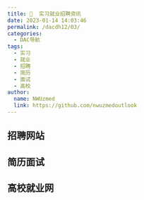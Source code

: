 ```yaml
---
title: 📄  实习就业招聘资讯
date: 2023-01-14 14:03:46
permalink: /dacdh12/03/
categories: 
  - DAC导航
tags: 
  - 实习
  - 就业
  - 招聘
  - 简历
  - 面试
  - 高校
author: 
  name: NWUzmed
  link: https://github.com/nwuzmedoutlook
---
```


## 招聘网站

<ClientOnly>
  <Card :cardData="cardData0" :cardListSize=4 carTitlColor="#000" carHoverColor="#000" />
</ClientOnly>

## 简历面试

<ClientOnly>
  <Card :cardData="cardData1" :cardListSize=4 carTitlColor="#000" carHoverColor="#000" />
</ClientOnly>

## 高校就业网

<ClientOnly>
  <Card :cardData="cardData2" :cardListSize=4 carTitlColor="#000" carHoverColor="#000" />
</ClientOnly>

<script>
export default {
  data() {
    return {
      cardData0: [
{id: "0", cardSrc: "https://www.shixiseng.com/", cardImgSrc: "https://api.xinac.net/icon/?url=https://www.shixiseng.com/", cardName: "实习僧", cardContent: "实习_校园招聘_大学生求职招聘网站",},
{cardSrc: "http://campus.chinahr.com/", cardImgSrc: "https://api.xinac.net/icon/?url=http://campus.chinahr.com/", cardName: "中华英才网", cardContent: "国内较早成立的专业招聘网站之一",},
{cardSrc: "https://www.haitou.cc/", cardImgSrc: "https://api.xinac.net/icon/?url=https://www.haitou.cc/", cardName: "海投网", cardContent: "为应届毕业生提供校园招聘会最新信息",},
{cardSrc: "https://www.51job.com/", cardImgSrc: "https://api.xinac.net/icon/?url=https://www.51job.com/", cardName: "前程无忧", cardContent: "中国具有广泛影响力的人力资源服务供应商",},
{cardSrc: "https://www.800hr.com/", cardImgSrc: "https://api.xinac.net/icon/?url=https://www.800hr.com/", cardName: "英才网联", cardContent: "招聘,求职,找工作,英才网联分行业专业人才招聘网站",},
{cardSrc: "https://www.liepin.com/", cardImgSrc: "https://api.xinac.net/icon/?url=https://www.liepin.com/", cardName: "猎聘", cardContent: "精英职业发展平台",},
{cardSrc: "https://yjbys.com/", cardImgSrc: "https://api.xinac.net/icon/?url=https://yjbys.com/", cardName: "应届毕业生网", cardContent: "求职学堂_求职资料大全",},
{cardSrc: "http://www.yingjiesheng.com/", cardImgSrc: "https://api.xinac.net/icon/?url=http://www.yingjiesheng.com/", cardName: "应届生求职网", cardContent: "中国领先的大学生求职网站",},
{cardSrc: "https://www.zhaopin.com/", cardImgSrc: "https://api.xinac.net/icon/?url=https://www.zhaopin.com/", cardName: "智联招聘", cardContent: "凭借大数据和AI技术打造开放的人力资本生态",},
{cardSrc: "http://www.zheyibu.com/", cardImgSrc: "https://api.xinac.net/icon/?url=http://www.zheyibu.com/", cardName: "这1步", cardContent: "只为应届生而生",},
{cardSrc: "http://www.careerol.com/", cardImgSrc: "https://api.xinac.net/icon/?url=http://www.careerol.com/", cardName: "职未来", cardContent: "海量行业岗位、求职技能、职场能力精品课程",},
{cardSrc: "https://www.ciwei.net/internship", cardImgSrc: "https://api.xinac.net/icon/?url=https://www.ciwei.net/internship", cardName: "刺猬实习", cardContent: "大学生实习校招找工作网申平台",},
{cardSrc: "https://www.applysquare.com/ceping-cn/career/introduction", cardImgSrc: "https://api.xinac.net/icon/?url=https://www.applysquare.com/ceping-cn/career/introduction", cardName: "申请方", cardContent: "职业测评_测试自己适合的行业",},
{cardSrc: "http://www.apesk.com/", cardImgSrc: "https://api.xinac.net/icon/?url=http://www.apesk.com/", cardName: "才储APESK", cardContent: "各种经典性格测试、智力测试及岗位应用测试",},
{cardSrc: "https://www.jianliben.com/", cardImgSrc: "https://api.xinac.net/icon/?url=https://www.jianliben.com/", cardName: "简历本", cardContent: "一个专门写简历的网站_简历模板下载_免费简历制作",},
{cardSrc: "https://www.mujicv.com/", cardImgSrc: "https://api.xinac.net/icon/?url=https://www.mujicv.com/", cardName: "木及简历", cardContent: "免费MarkDown在线简历-专业简历制作工具",},
{cardSrc: "https://resume.mdnice.com/", cardImgSrc: "https://api.xinac.net/icon/?url=https://resume.mdnice.com/", cardName: "Markdown简历排版工具", cardContent: "将Markdown文字和用户选择的主题模板快速转化不同风格的简历",},
{cardSrc: "https://www.zhiyeapp.com/", cardImgSrc: "https://api.xinac.net/icon/?url=https://www.zhiyeapp.com/", cardName: "知页简历", cardContent: "专业简历制作工具，简历模板免费下载",},
{cardSrc: "https://www.polebrief.com/index", cardImgSrc: "https://api.xinac.net/icon/?url=https://www.polebrief.com/index", cardName: "极简PoleBrief", cardContent: "简历模板_个人简历模板_简历模板下载_简历模板免费下载_简历模板下载word格式",},
{cardSrc: "https://www.moseeker.com/", cardImgSrc: "https://api.xinac.net/icon/?url=https://www.moseeker.com/", cardName: "MoSeeker仟寻", cardContent: "中国领先的人工智能招聘科技公司",},
{cardSrc: "https://www.lagou.com/", cardImgSrc: "https://api.xinac.net/icon/?url=https://www.lagou.com/", cardName: "拉勾招聘", cardContent: "专业的互联网求职招聘网站",},
{cardSrc: "https://www.digitaling.com/", cardImgSrc: "https://api.xinac.net/icon/?url=https://www.digitaling.com/", cardName: "数英网", cardContent: "大中华区权威数字媒体及职业招聘社交平台",},
{cardSrc: "http://jczx.nwu.edu.cn/", cardImgSrc: "https://api.xinac.net/icon/?url=http://jczx.nwu.edu.cn/", cardName: "西北大学学生就业创业指导服务中心", cardContent: "招聘资讯、职业测评、微课程",},
{cardSrc: "http://job.xjtu.edu.cn/", cardImgSrc: "https://api.xinac.net/icon/?url=http://job.xjtu.edu.cn/", cardName: "西安交通大学就业网", cardContent: "西安交通大学学生就业创业指导服务中心",},
{cardSrc: "https://job.nwpu.edu.cn/home.do", cardImgSrc: "https://api.xinac.net/icon/?url=https://job.nwpu.edu.cn/home.do", cardName: "西北工业大学就业信息网", cardContent: "西北工业大学学生职业发展指导服务中心",},
      ],
      
      cardData1: [
        {
          id: "1",
          cardSrc: "https://cn.vuejs.org/",
          cardImgSrc:
            "https://cdn.staticaly.com/gh/Kele-Bingtang/static@master/img/tools/20220105001047.png",
          cardName: "Vue",
          cardContent: "渐进式 JavaScript 框架",
        },
      ],
        cardData2: [
        {
          id: "2",
          cardSrc: "https://cn.vuejs.org/",
          cardImgSrc:
            "https://cdn.staticaly.com/gh/Kele-Bingtang/static@master/img/tools/20220105001047.png",
          cardName: "Vue",
          cardContent: "渐进式 JavaScript 框架",
        },
      ],
    };
  },
};
</script>
